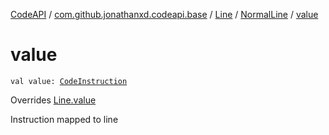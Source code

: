 [CodeAPI](../../../index.md) / [com.github.jonathanxd.codeapi.base](../../index.md) / [Line](../index.md) / [NormalLine](index.md) / [value](.)

# value

`val value: `[`CodeInstruction`](../../../com.github.jonathanxd.codeapi/-code-instruction.md)

Overrides [Line.value](../value.md)

Instruction mapped to line

